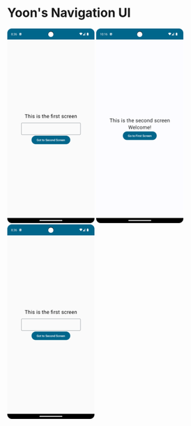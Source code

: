 # Yoon's Navigation UI

<div style="display: inline-block;">
    <img src="app/src/main/res/drawable/first_nav_screen.png" alt="first_nav_screen" width="200"/>
    <img src="app/src/main/res/drawable/second_nav_screen.png" alt="second_nav_screen" width="200"/>
    <img src="app/src/main/res/drawable/first_nav_screen.png" alt="first_nav_screen_return" width="200"/>
</div>